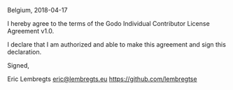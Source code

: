 Belgium, 2018-04-17

I hereby agree to the terms of the Godo Individual Contributor License
Agreement v1.0.

I declare that I am authorized and able to make this agreement and sign this
declaration.

Signed,

Eric Lembregts eric@lembregts.eu https://github.com/lembregtse
